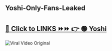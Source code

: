 
 ## Yoshi-Only-Fans-Leaked

# <h2><a href="https://clipsfans.com/Yoshi&ref=git">🔗 Click to LINKS ⏩⏩ 👉 🟢 Yoshi </a></h2>

<a href="https://clipsfans.com/Yoshi&ref=git" rel="nofollow" data-target="animated-image.originalLink"><img src="https://i.ibb.co.com/xMMVF88/686577567.gif" alt="Viral Video Original" style="max-width: 100%; display: inline-block;" data-target="animated-image.originalImage"></a>
